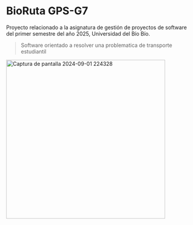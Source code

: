 # BioRuta GPS-G7
Proyecto relacionado a la asignatura de gestión de proyectos de software del primer semestre del año 2025, Universidad del Bío Bío.
> Software orientado a resolver una problematica de transporte estudiantil

<img width="428" alt="Captura de pantalla 2024-09-01 224328" src="https://github.com/user-attachments/assets/4780cda8-801e-48c8-bc65-76d0ef1f41eb">

